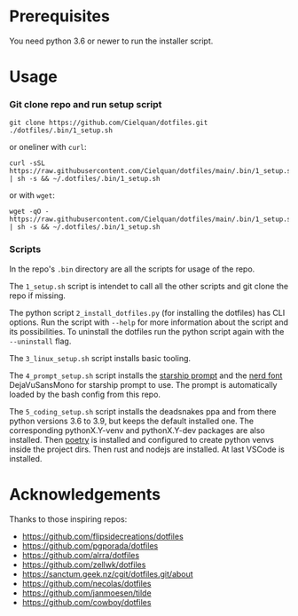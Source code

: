 # Prerequisites

You need python 3.6 or newer to run the installer script.

# Usage

### Git clone repo and run setup script
```
git clone https://github.com/Cielquan/dotfiles.git
./dotfiles/.bin/1_setup.sh
```

or oneliner with ``curl``:
```
curl -sSL https://raw.githubusercontent.com/Cielquan/dotfiles/main/.bin/1_setup.sh | sh -s && ~/.dotfiles/.bin/1_setup.sh
```
or with ``wget``:
```
wget -qO - https://raw.githubusercontent.com/Cielquan/dotfiles/main/.bin/1_setup.sh | sh -s && ~/.dotfiles/.bin/1_setup.sh
```

### Scripts
In the repo's ``.bin`` directory are all the scripts for usage of the repo.

The ``1_setup.sh`` script is intendet to call all the other scripts and git clone the
repo if missing.

The python script ``2_install_dotfiles.py`` (for installing the dotfiles) has CLI
options. Run the script with ``--help`` for more information about the script and
its possibilities.
To uninstall the dotfiles run the python script again with the `--uninstall` flag.

The ``3_linux_setup.sh`` script installs basic tooling.

The ``4_prompt_setup.sh`` script installs the [starship prompt](https://starship.rs/)
and the [nerd font](https://www.nerdfonts.com/) DejaVuSansMono for starship prompt to
use. The prompt is automatically loaded by the bash config from this repo.

The ``5_coding_setup.sh`` script installs the deadsnakes ppa and from there python
versions 3.6 to 3.9, but keeps the default installed one. The corresponding
pythonX.Y-venv and pythonX.Y-dev packages are also installed. Then
[poetry](https://python-poetry.org/) is installed and configured to create python venvs
inside the project dirs. Then rust and nodejs are installed. At last VSCode is
installed.


# Acknowledgements
Thanks to those inspiring repos:
- https://github.com/flipsidecreations/dotfiles
- https://github.com/pgporada/dotfiles
- https://github.com/alrra/dotfiles
- https://github.com/zellwk/dotfiles
- https://sanctum.geek.nz/cgit/dotfiles.git/about
- https://github.com/necolas/dotfiles
- https://github.com/janmoesen/tilde
- https://github.com/cowboy/dotfiles
